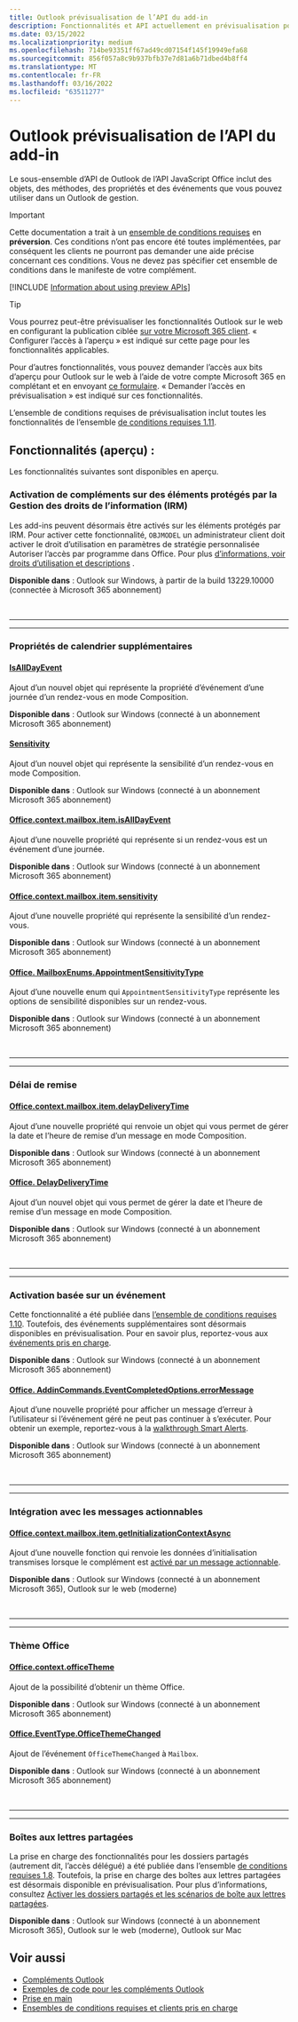 ```yaml
---
title: Outlook prévisualisation de l’API du add-in
description: Fonctionnalités et API actuellement en prévisualisation pour Outlook de recherche.
ms.date: 03/15/2022
ms.localizationpriority: medium
ms.openlocfilehash: 714be93351ff67ad49cd07154f145f19949efa68
ms.sourcegitcommit: 856f057a8c9b937bfb37e7d81a6b71dbed4b8ff4
ms.translationtype: MT
ms.contentlocale: fr-FR
ms.lasthandoff: 03/16/2022
ms.locfileid: "63511277"
---
```

# <a name="outlook-add-in-api-preview-requirement-set"></a>Outlook prévisualisation de l’API du add-in

Le sous-ensemble d’API de Outlook de l’API JavaScript Office inclut des objets, des méthodes, des propriétés et des événements que vous pouvez utiliser dans un Outlook de gestion.

> [!IMPORTANT]
> Cette documentation a trait à un [ensemble de conditions requises](../../requirement-sets/outlook-api-requirement-sets.md) en **préversion**. Ces conditions n’ont pas encore été toutes implémentées, par conséquent les clients ne pourront pas demander une aide précise concernant ces conditions. Vous ne devez pas spécifier cet ensemble de conditions dans le manifeste de votre complément.

[!INCLUDE [Information about using preview APIs](../../../includes/using-preview-apis-host.md)]

> [!TIP]
> Vous pourrez peut-être prévisualiser les fonctionnalités Outlook sur le web en configurant la publication ciblée [sur votre Microsoft 365 client](/microsoft-365/admin/manage/release-options-in-office-365?view=o365-worldwide&preserve-view=true#set-up-the-release-option-in-the-admin-center). « Configurer l’accès à l’aperçu » est indiqué sur cette page pour les fonctionnalités applicables.
>
> Pour d’autres fonctionnalités, vous pouvez demander l’accès aux bits d’aperçu pour Outlook sur le web à l’aide de votre compte Microsoft 365 en complétant et en envoyant [ce formulaire](https://aka.ms/OWAPreview). « Demander l’accès en prévisualisation » est indiqué sur ces fonctionnalités.

L’ensemble de conditions requises de prévisualisation inclut toutes les fonctionnalités de l’ensemble [de conditions requises 1.11](../requirement-set-1.11/outlook-requirement-set-1.11.md).

## <a name="features-in-preview"></a>Fonctionnalités (aperçu) :

Les fonctionnalités suivantes sont disponibles en aperçu.

### <a name="add-in-activation-on-items-protected-by-information-rights-management-irm"></a>Activation de compléments sur des éléments protégés par la Gestion des droits de l’information (IRM)

Les add-ins peuvent désormais être activés sur les éléments protégés par IRM. Pour activer cette fonctionnalité, `OBJMODEL` un administrateur client doit activer le droit d’utilisation en paramètres  de stratégie personnalisée Autoriser l’accès par programme dans Office. Pour plus [d’informations, voir droits d’utilisation et descriptions](/azure/information-protection/configure-usage-rights#usage-rights-and-descriptions) .

**Disponible dans** : Outlook sur Windows, à partir de la build 13229.10000 (connectée à Microsoft 365 abonnement)

<br>

---

---

### <a name="additional-calendar-properties"></a>Propriétés de calendrier supplémentaires

#### <a name="isalldayevent"></a>[IsAllDayEvent](/javascript/api/outlook/office.isalldayevent?view=outlook-js-preview&preserve-view=true)

Ajout d’un nouvel objet qui représente la propriété d’événement d’une journée d’un rendez-vous en mode Composition.

**Disponible dans** : Outlook sur Windows (connecté à un abonnement Microsoft 365 abonnement)

#### <a name="sensitivity"></a>[Sensitivity](/javascript/api/outlook/office.sensitivity?view=outlook-js-preview&preserve-view=true)

Ajout d’un nouvel objet qui représente la sensibilité d’un rendez-vous en mode Composition.

**Disponible dans** : Outlook sur Windows (connecté à un abonnement Microsoft 365 abonnement)

#### <a name="officecontextmailboxitemisalldayevent"></a>[Office.context.mailbox.item.isAllDayEvent](office.context.mailbox.item.md#properties)

Ajout d’une nouvelle propriété qui représente si un rendez-vous est un événement d’une journée.

**Disponible dans** : Outlook sur Windows (connecté à un abonnement Microsoft 365 abonnement)

#### <a name="officecontextmailboxitemsensitivity"></a>[Office.context.mailbox.item.sensitivity](office.context.mailbox.item.md#properties)

Ajout d’une nouvelle propriété qui représente la sensibilité d’un rendez-vous.

**Disponible dans** : Outlook sur Windows (connecté à un abonnement Microsoft 365 abonnement)

#### <a name="officemailboxenumsappointmentsensitivitytype"></a>[Office. MailboxEnums.AppointmentSensitivityType](/javascript/api/outlook/office.mailboxenums.appointmentsensitivitytype?view=outlook-js-preview&preserve-view=true)

Ajout d’une nouvelle enum qui `AppointmentSensitivityType` représente les options de sensibilité disponibles sur un rendez-vous.

**Disponible dans** : Outlook sur Windows (connecté à un abonnement Microsoft 365 abonnement)

<br>

---

---

### <a name="delay-delivery-time"></a>Délai de remise

#### <a name="officecontextmailboxitemdelaydeliverytime"></a>[Office.context.mailbox.item.delayDeliveryTime](office.context.mailbox.item.md#properties)

Ajout d’une nouvelle propriété qui renvoie un objet qui vous permet de gérer la date et l’heure de remise d’un message en mode Composition.

**Disponible dans** : Outlook sur Windows (connecté à un abonnement Microsoft 365 abonnement)

#### <a name="officedelaydeliverytime"></a>[Office. DelayDeliveryTime](/javascript/api/outlook/office.delaydeliverytime?view=outlook-js-preview&preserve-view=true)

Ajout d’un nouvel objet qui vous permet de gérer la date et l’heure de remise d’un message en mode Composition.

**Disponible dans** : Outlook sur Windows (connecté à un abonnement Microsoft 365 abonnement)

<br>

---

---

### <a name="event-based-activation"></a>Activation basée sur un événement

Cette fonctionnalité a été publiée dans [l’ensemble de conditions requises 1.10](../requirement-set-1.10/outlook-requirement-set-1.10.md). Toutefois, des événements supplémentaires sont désormais disponibles en prévisualisation. Pour en savoir plus, reportez-vous aux [événements pris en charge](../../../outlook/autolaunch.md#supported-events).

**Disponible dans** : Outlook sur Windows (connecté à un abonnement Microsoft 365 abonnement)

#### <a name="officeaddincommandseventcompletedoptionserrormessage"></a>[Office. AddinCommands.EventCompletedOptions.errorMessage](/javascript/api/office/office.addincommands.eventcompletedoptions?view=outlook-js-preview&preserve-view=true#office-office-addincommands-eventcompletedoptions-errormessage-member)

Ajout d’une nouvelle propriété pour afficher un message d’erreur à l’utilisateur si l’événement géré ne peut pas continuer à s’exécuter. Pour obtenir un exemple, reportez-vous à la [walkthrough Smart Alerts](../../../outlook/smart-alerts-onmessagesend-walkthrough.md).

**Disponible dans** : Outlook sur Windows (connecté à un abonnement Microsoft 365 abonnement)

<br>

---

---

### <a name="integration-with-actionable-messages"></a>Intégration avec les messages actionnables

#### <a name="officecontextmailboxitemgetinitializationcontextasync"></a>[Office.context.mailbox.item.getInitializationContextAsync](office.context.mailbox.item.md#methods)

Ajout d’une nouvelle fonction qui renvoie les données d’initialisation transmises lorsque le complément est [activé par un message actionnable](/outlook/actionable-messages/invoke-add-in-from-actionable-message).

**Disponible dans** : Outlook sur Windows (connecté à un abonnement Microsoft 365), Outlook sur le web (moderne)

<br>

---

---

### <a name="office-theme"></a>Thème Office

#### <a name="officecontextofficetheme"></a>[Office.context.officeTheme](/javascript/api/office/office.context?view=outlook-js-preview&preserve-view=true#office-office-context-officetheme-member)

Ajout de la possibilité d’obtenir un thème Office.

**Disponible dans** : Outlook sur Windows (connecté à un abonnement Microsoft 365 abonnement)

#### <a name="officeeventtypeofficethemechanged"></a>[Office.EventType.OfficeThemeChanged](/javascript/api/office/office.eventtype?view=outlook-js-preview&preserve-view=true)

Ajout de l’événement `OfficeThemeChanged` à `Mailbox`.

**Disponible dans** : Outlook sur Windows (connecté à un abonnement Microsoft 365 abonnement)

<br>

---

---

### <a name="shared-mailboxes"></a>Boîtes aux lettres partagées

La prise en charge des fonctionnalités pour les dossiers partagés (autrement dit, l’accès délégué) a été publiée dans l’ensemble [de conditions requises 1.8](../requirement-set-1.8/outlook-requirement-set-1.8.md). Toutefois, la prise en charge des boîtes aux lettres partagées est désormais disponible en prévisualisation. Pour plus d’informations, consultez [Activer les dossiers partagés et les scénarios de boîte aux lettres partagées](../../../outlook/delegate-access.md).

**Disponible dans** : Outlook sur Windows (connecté à un abonnement Microsoft 365), Outlook sur le web (moderne), Outlook sur Mac

## <a name="see-also"></a>Voir aussi

- [Compléments Outlook](../../../outlook/outlook-add-ins-overview.md)
- [Exemples de code pour les compléments Outlook](https://developer.microsoft.com/outlook/gallery/?filterBy=Outlook,Samples,Add-ins)
- [Prise en main](../../../quickstarts/outlook-quickstart.md)
- [Ensembles de conditions requises et clients pris en charge](../../requirement-sets/outlook-api-requirement-sets.md)
